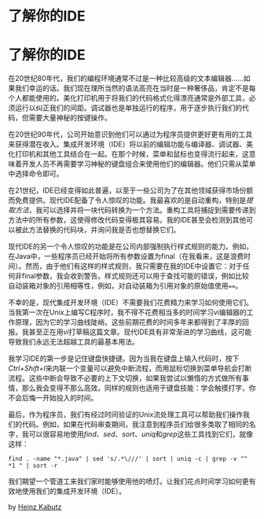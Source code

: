# 了解你的IDE

# 了解你的IDE

在20世纪80年代，我们的编程环境通常不过是一种比较高级的文本编辑器……如果我们幸运的话。我们现在理所当然的语法高亮在当时是一种奢侈品，肯定不是每个人都能使用的。美化打印机用于将我们的代码格式化得漂亮通常是外部工具，必须运行以纠正我们的间距。调试器也是单独运行的程序，用于逐步执行我们的代码，但需要大量神秘的按键操作。

在20世纪90年代，公司开始意识到他们可以通过为程序员提供更好更有用的工具来获得潜在收入。集成开发环境（IDE）将以前的编辑功能与编译器、调试器、美化打印机和其他工具结合在一起。在那个时候，菜单和鼠标也变得流行起来，这意味着开发人员不再需要学习神秘的键盘组合来使用他们的编辑器。他们只需从菜单中选择命令即可。

在21世纪，IDE已经变得如此普遍，以至于一些公司为了在其他领域获得市场份额而免费提供。现代IDE配备了令人惊叹的功能。我最喜欢的是自动重构，特别是*提取方法*，我可以选择并将一块代码转换为一个方法。重构工具将捕捉到需要传递到方法中的所有参数，这使得修改代码变得极其容易。我的IDE甚至会检测到其他可以被此方法替换的代码块，并询问我是否也想替换它们。

现代IDE的另一个令人惊叹的功能是在公司内部强制执行样式规则的能力。例如，在Java中，一些程序员已经开始将所有参数设置为final（在我看来，这是浪费时间）。然而，由于他们有这样的样式规则，我只需要在我的IDE中设置它：对于任何非final参数，我会收到警告。样式规则还可以用于查找可能的错误，例如比较自动装箱对象的引用相等性，例如，对自动装箱为引用对象的原始值使用`==`。

不幸的是，现代集成开发环境（IDE）不需要我们花费精力来学习如何使用它们。当我第一次在Unix上编写C程序时，我不得不花费相当多的时间学习vi编辑器的工作原理，因为它的学习曲线陡峭。这些前期花费的时间多年来都得到了丰厚的回报。我甚至正在用*vi*打草稿这篇文章。现代IDE具有非常渐进的学习曲线，这可能导致我们永远无法超越工具的最基本用法。

我学习IDE的第一步是记住键盘快捷键。因为当我在键盘上输入代码时，按下*Ctrl+Shift+I*来内联一个变量可以避免中断流程，而用鼠标切换到菜单导航会打断流程。这些中断会导致不必要的上下文切换，如果我尝试以懒惰的方式做所有事情，那么我会变得不那么高效。同样的规则也适用于键盘技能：学会触摸打字，你不会后悔一开始投入的时间。

最后，作为程序员，我们有经过时间验证的Unix流处理工具可以帮助我们操作我们的代码。例如，如果在代码审查期间，我注意到程序员们给很多类取了相同的名字，我可以很容易地使用*find*、*sed*、*sort*、*uniq*和*grep*这些工具找到它们，就像这样：

```
find . -name "*.java" | sed 's/.*\///' | sort | uniq -c | grep -v "^ *1 " | sort -r 
```

我们期望一个管道工来我们家时能够使用他的喷灯。让我们花点时间学习如何更有效地使用我们的集成开发环境（IDE）。

by [Heinz Kabutz](http://programmer.97things.oreilly.com/wiki/index.php/Heinz_Kabutz)
